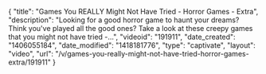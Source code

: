 {
    "title": "Games You REALLY Might Not Have Tried - Horror Games - Extra",
    "description": "Looking for a good horror game to haunt your dreams? Think you've played all the good ones? Take a look at these creepy games that you might not have tried -...",
    "videoid": "191911",
    "date_created": "1406055184",
    "date_modified": "1418181776",
    "type": "captivate",
    "layout": "video",
    "url": "\/v\/games-you-really-might-not-have-tried-horror-games-extra\/191911"
}
